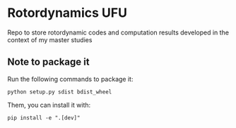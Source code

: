 # Rotordynamics UFU
Repo to store rotordynamic codes and computation results developed in the context of my master studies

## Note to package it

Run the following commands to package it:

```
python setup.py sdist bdist_wheel
```

Them, you can install it with:

```
pip install -e ".[dev]"
```